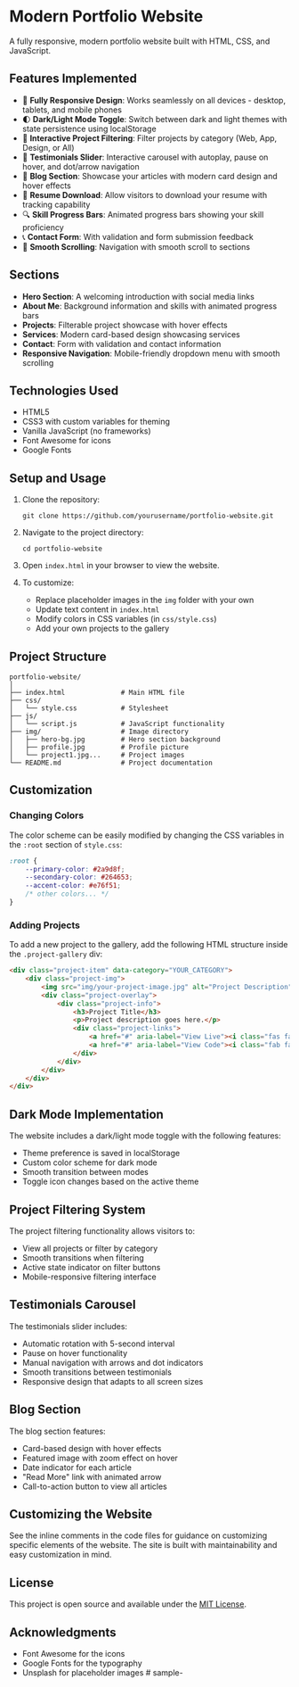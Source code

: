 # Modern Portfolio Website

A fully responsive, modern portfolio website built with HTML, CSS, and JavaScript.

## Features Implemented

- 📱 **Fully Responsive Design**: Works seamlessly on all devices - desktop, tablets, and mobile phones
- 🌓 **Dark/Light Mode Toggle**: Switch between dark and light themes with state persistence using localStorage
- 🎯 **Interactive Project Filtering**: Filter projects by category (Web, App, Design, or All)
- 🔄 **Testimonials Slider**: Interactive carousel with autoplay, pause on hover, and dot/arrow navigation
- 📝 **Blog Section**: Showcase your articles with modern card design and hover effects
- 📄 **Resume Download**: Allow visitors to download your resume with tracking capability
- 🔍 **Skill Progress Bars**: Animated progress bars showing your skill proficiency
- 📞 **Contact Form**: With validation and form submission feedback
- 🔼 **Smooth Scrolling**: Navigation with smooth scroll to sections

## Sections

- **Hero Section**: A welcoming introduction with social media links
- **About Me**: Background information and skills with animated progress bars
- **Projects**: Filterable project showcase with hover effects
- **Services**: Modern card-based design showcasing services
- **Contact**: Form with validation and contact information
- **Responsive Navigation**: Mobile-friendly dropdown menu with smooth scrolling

## Technologies Used

- HTML5
- CSS3 with custom variables for theming
- Vanilla JavaScript (no frameworks)
- Font Awesome for icons
- Google Fonts

## Setup and Usage

1. Clone the repository:
   ```
   git clone https://github.com/yourusername/portfolio-website.git
   ```

2. Navigate to the project directory:
   ```
   cd portfolio-website
   ```

3. Open `index.html` in your browser to view the website.

4. To customize:
   - Replace placeholder images in the `img` folder with your own
   - Update text content in `index.html`
   - Modify colors in CSS variables (in `css/style.css`)
   - Add your own projects to the gallery

## Project Structure

```
portfolio-website/
│
├── index.html              # Main HTML file
├── css/
│   └── style.css           # Stylesheet
├── js/
│   └── script.js           # JavaScript functionality
├── img/                    # Image directory
│   ├── hero-bg.jpg         # Hero section background
│   ├── profile.jpg         # Profile picture
│   └── project1.jpg...     # Project images
└── README.md               # Project documentation
```

## Customization

### Changing Colors

The color scheme can be easily modified by changing the CSS variables in the `:root` section of `style.css`:

```css
:root {
    --primary-color: #2a9d8f;
    --secondary-color: #264653;
    --accent-color: #e76f51;
    /* other colors... */
}
```

### Adding Projects

To add a new project to the gallery, add the following HTML structure inside the `.project-gallery` div:

```html
<div class="project-item" data-category="YOUR_CATEGORY">
    <div class="project-img">
        <img src="img/your-project-image.jpg" alt="Project Description">
        <div class="project-overlay">
            <div class="project-info">
                <h3>Project Title</h3>
                <p>Project description goes here.</p>
                <div class="project-links">
                    <a href="#" aria-label="View Live"><i class="fas fa-eye"></i></a>
                    <a href="#" aria-label="View Code"><i class="fab fa-github"></i></a>
                </div>
            </div>
        </div>
    </div>
</div>
```

## Dark Mode Implementation

The website includes a dark/light mode toggle with the following features:

- Theme preference is saved in localStorage
- Custom color scheme for dark mode
- Smooth transition between modes
- Toggle icon changes based on the active theme

## Project Filtering System

The project filtering functionality allows visitors to:

- View all projects or filter by category
- Smooth transitions when filtering
- Active state indicator on filter buttons
- Mobile-responsive filtering interface

## Testimonials Carousel

The testimonials slider includes:

- Automatic rotation with 5-second interval
- Pause on hover functionality
- Manual navigation with arrows and dot indicators
- Smooth transitions between testimonials
- Responsive design that adapts to all screen sizes

## Blog Section

The blog section features:

- Card-based design with hover effects
- Featured image with zoom effect on hover
- Date indicator for each article
- "Read More" link with animated arrow
- Call-to-action button to view all articles

## Customizing the Website

See the inline comments in the code files for guidance on customizing specific elements of the website. The site is built with maintainability and easy customization in mind.

## License

This project is open source and available under the [MIT License](LICENSE).

## Acknowledgments

- Font Awesome for the icons
- Google Fonts for the typography
- Unsplash for placeholder images # sample-
